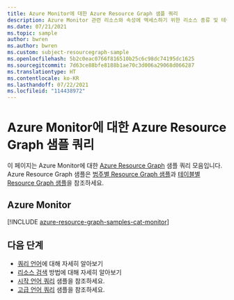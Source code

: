 ```yaml
---
title: Azure Monitor에 대한 Azure Resource Graph 샘플 쿼리
description: Azure Monitor 관련 리소스와 속성에 액세스하기 위한 리소스 종류 및 테이블의 사용을 보여 주는 Azure Monitor에 대한 샘플 Azure Resource Graph 쿼리입니다.
ms.date: 07/21/2021
ms.topic: sample
author: bwren
ms.author: bwren
ms.custom: subject-resourcegraph-sample
ms.openlocfilehash: 5b2c0eac0766f816510b25c6c98dc74195dc1625
ms.sourcegitcommit: 7d63ce88bfe8188b1ae70c3d006a29068d066287
ms.translationtype: HT
ms.contentlocale: ko-KR
ms.lasthandoff: 07/22/2021
ms.locfileid: "114438972"
---
```

# <a name="azure-resource-graph-sample-queries-for-azure-monitor"></a>Azure Monitor에 대한 Azure Resource Graph 샘플 쿼리

이 페이지는 Azure Monitor에 대한 [Azure Resource Graph](../governance/resource-graph/overview.md) 샘플 쿼리 모음입니다. Azure Resource Graph 샘플은 [범주별 Resource Graph 샘플](../governance/resource-graph/samples/samples-by-category.md)과 [테이블별 Resource Graph 샘플](../governance/resource-graph/samples/samples-by-table.md)을 참조하세요.

## <a name="azure-monitor"></a>Azure Monitor

[!INCLUDE [azure-resource-graph-samples-cat-monitor](../../includes/resource-graph/samples/bycat/azure-monitor.md)]

## <a name="next-steps"></a>다음 단계

- [쿼리 언어](../governance/resource-graph/concepts/query-language.md)에 대해 자세히 알아보기
- [리소스 검색](../governance/resource-graph/concepts/explore-resources.md) 방법에 대해 자세히 알아보기
- [시작 언어 쿼리](../governance/resource-graph/samples/starter.md) 샘플을 참조하세요.
- [고급 언어 쿼리](../governance/resource-graph/samples/advanced.md) 샘플을 참조하세요.
